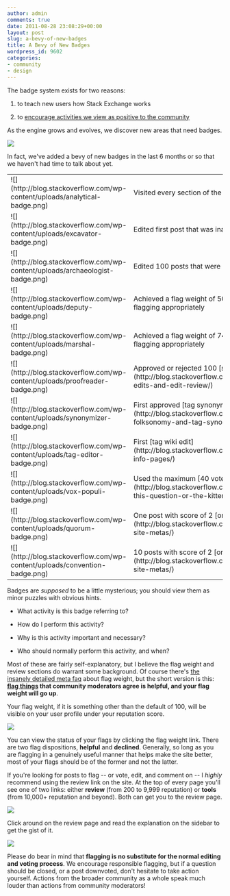 ```yaml
---
author: admin
comments: true
date: 2011-08-28 23:08:29+00:00
layout: post
slug: a-bevy-of-new-badges
title: A Bevy of New Badges
wordpress_id: 9602
categories:
- community
- design
---
```


The badge system exists for two reasons:





  1. to teach new users how Stack Exchange works

  2. to [encourage activities we view as positive to the community](http://blog.stackoverflow.com/2009/12/badges-positive-only/)


As the engine grows and evolves, we discover new areas that need badges.

[![](http://blog.stackoverflow.com/wp-content/uploads/nerd-badges.jpg)](http://www.nerdmeritbadges.com/)

In fact, we've added a bevy of new badges in the last 6 months or so that we haven't had time to talk about yet.

<table width="600" >

<tr >
<td >
![](http://blog.stackoverflow.com/wp-content/uploads/analytical-badge.png)

</td>
<td >
Visited every section of the FAQ

</td></tr>

<tr >
<td >
![](http://blog.stackoverflow.com/wp-content/uploads/excavator-badge.png)

</td>
<td >
Edited first post that was inactive for 6 months

</td></tr>

<tr >
<td >
![](http://blog.stackoverflow.com/wp-content/uploads/archaeologist-badge.png)

</td>
<td >
Edited 100 posts that were inactive for 6 months

</td></tr>

<tr >
<td >
![](http://blog.stackoverflow.com/wp-content/uploads/deputy-badge.png)

</td>
<td >
Achieved a flag weight of 500 by reviewing and flagging appropriately

</td></tr>

<tr >
<td >
![](http://blog.stackoverflow.com/wp-content/uploads/marshal-badge.png)

</td>
<td >
Achieved a flag weight of 749 by reviewing and flagging appropriately

</td></tr>

<tr >
<td >
![](http://blog.stackoverflow.com/wp-content/uploads/proofreader-badge.png)

</td>
<td >
Approved or rejected 100 [suggested edits](http://blog.stackoverflow.com/2011/02/suggested-edits-and-edit-review/)

</td></tr>

<tr >
<td >
![](http://blog.stackoverflow.com/wp-content/uploads/synonymizer-badge.png)

</td>
<td >
First approved [tag synonym](http://blog.stackoverflow.com/2010/08/tag-folksonomy-and-tag-synonyms/)

</td></tr>

<tr >
<td >
![](http://blog.stackoverflow.com/wp-content/uploads/tag-editor-badge.png)

</td>
<td >
First [tag wiki edit](http://blog.stackoverflow.com/2010/08/new-tag-info-pages/)

</td></tr>

<tr >
<td >
![](http://blog.stackoverflow.com/wp-content/uploads/vox-populi-badge.png)

</td>
<td >
Used the maximum [40 votes in a day](http://blog.stackoverflow.com/2011/05/vote-for-this-question-or-the-kitten-gets-it/)

</td></tr>

<tr >
<td >
![](http://blog.stackoverflow.com/wp-content/uploads/quorum-badge.png)

</td>
<td >
One post with score of 2 [on meta](http://blog.stackoverflow.com/2010/07/new-per-site-metas/)

</td></tr>

<tr >
<td >
![](http://blog.stackoverflow.com/wp-content/uploads/convention-badge.png)

</td>
<td >
10 posts with score of 2 [on meta](http://blog.stackoverflow.com/2010/07/new-per-site-metas/)

</td></tr>

</table>

Badges are _supposed_ to be a little mysterious; you should view them as minor puzzles with obvious hints.





  * What activity is this badge referring to?

  * How do I perform this activity?

  * Why is this activity important and necessary?

  * Who should normally perform this activity, and when?


Most of these are fairly self-explanatory, but I believe the flag weight and review sections do warrant some background. Of course there's [the insanely detailed meta faq](http://meta.stackoverflow.com/questions/80170/what-is-flag-weight) about flag weight, but the short version is this: **[flag things](http://blog.stackoverflow.com/2011/01/improved-flagging/) that community moderators agree is helpful, and your flag weight will go up**.

Your flag weight, if it is something other than the default of 100, will be visible on your user profile under your reputation score.

![](http://blog.stackoverflow.com/wp-content/uploads/flag-weight-profile.png)

You can view the status of your flags by clicking the flag weight link. There are two flag dispositions, **helpful** and **declined**. Generally, so long as you are flagging in a genuinely useful manner that helps make the site better, most of your flags should be of the former and not the latter.

If you're looking for posts to flag -- or vote, edit, and comment on -- I _highly_ recommend using the review link on the site. At the top of every page you'll see one of two links: either **review** (from 200 to 9,999 reputation) or **tools** (from 10,000+ reputation and beyond). Both can get you to the review page.

![](http://blog.stackoverflow.com/wp-content/uploads/review-link.png)

Click around on the review page and read the explanation on the sidebar to get the gist of it. 

![](http://blog.stackoverflow.com/wp-content/uploads/review-answer-flag.png)

Please do bear in mind that **flagging is no substitute for the normal editing and voting process**. We encourage responsible flagging, but if a question should be closed, or a post downvoted, don't hesitate to take action yourself. Actions from the broader community as a whole speak much louder than actions from community moderators!
